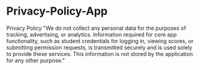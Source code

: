 # Privacy-Policy-App
Privacy Policy
"We do not collect any personal data for the purposes of tracking, advertising, or analytics. Information required for core app functionality, such as student credentials for logging in, viewing scores, or submitting permission requests, is transmitted securely and is used solely to provide these services. This information is not stored by the application for any other purpose."

